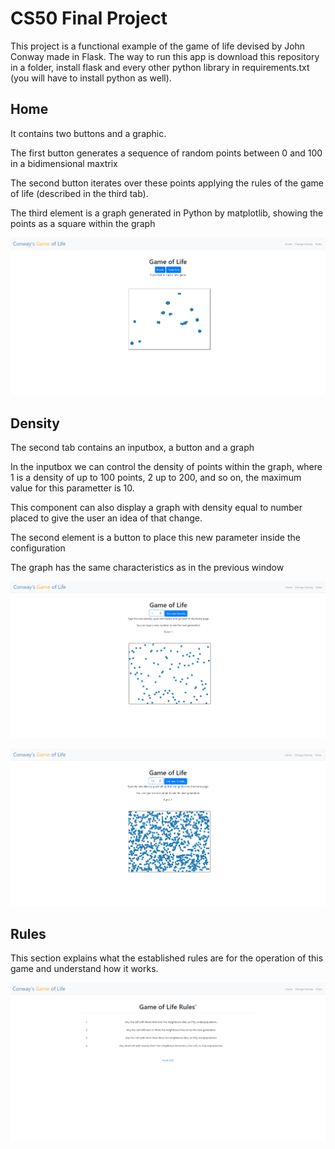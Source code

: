 
<!-- README.md is generated from README.Rmd. Please edit that file -->

# CS50 Final Project

<!-- badges: start -->

<!-- badges: end -->

This project is a functional example of the game of life devised by John Conway made in Flask.
The way to run this app is download this repository in a folder, install flask and every other python library in requirements.txt
(you will have to install python as well).


## Home


It contains two buttons and a graphic.

The first button generates a sequence of random points between 0 and 100 in a bidimensional maxtrix

The second button iterates over these points applying the rules of the game of life (described in the third tab).

The third element is a graph generated in Python by matplotlib, showing the points as a square within the graph

![f1](figures/Home.png)


## Density


The second tab contains an inputbox, a button and a graph

In the inputbox we can control the density of points within the graph, where 1 is a density of up to 100 points, 2 up to 200, and so on, the maximum value for this parametter is 10.

This component can also display a graph with density equal to number placed to give the user an idea of that change.

The second element is a button to place this new parameter inside the configuration

The graph has the same characteristics as in the previous window

![f2](figures/density1.png)

![f3](figures/density10.png)


## Rules


This section explains what the established rules are for the operation of this game and understand how it works.

![f4](figures/rules.png)
